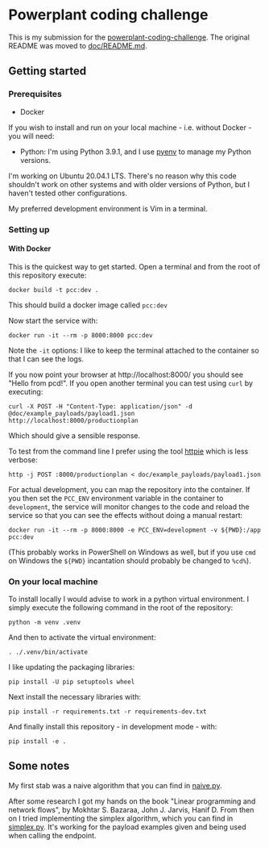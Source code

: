 # Powerplant coding challenge

This is my submission for the [powerplant-coding-challenge](https://github.com/gem-spaas/powerplant-coding-challenge).
The original README was moved to [doc/README.md](doc/README.md).

## Getting started

### Prerequisites

* Docker

If you wish to install and run on your local machine - i.e. without Docker - you will need:

* Python: I'm using Python 3.9.1, and I use [pyenv](https://github.com/pyenv/pyenv) to manage my Python versions.

I'm working on Ubuntu 20.04.1 LTS. There's no reason why this code shouldn't work on other systems and with older
versions of Python, but I haven't tested other configurations.

My preferred development environment is Vim in a terminal.


### Setting up

#### With Docker

This is the quickest way to get started. Open a terminal and from the root of this repository execute:

```
docker build -t pcc:dev .
```

This should build a docker image called `pcc:dev`

Now start the service with:

```
docker run -it --rm -p 8000:8000 pcc:dev
```

Note the `-it` options: I like to keep the terminal attached to the container so that I can see the logs.

If you now point your browser at http://localhost:8000/ you should see "Hello from pcd!".
If you open another terminal you can test using `curl` by executing:

```
curl -X POST -H "Content-Type: application/json" -d @doc/example_payloads/payload1.json http://localhost:8000/productionplan
```

Which should give a sensible response.

To test from the command line I prefer using the tool [httpie](https://httpie.io/) which is less verbose:

```
http -j POST :8000/productionplan < doc/example_payloads/payload1.json
```

For actual development, you can map the repository into the container. If you then set the `PCC_ENV` environment
variable in the container to `development`, the service will monitor changes to the code and reload the service so that
you can see the effects without doing a manual restart:

```
docker run -it --rm -p 8000:8000 -e PCC_ENV=development -v ${PWD}:/app pcc:dev
```

(This probably works in PowerShell on Windows as well, but if you use `cmd` on Windows the `${PWD}` incantation should
probably be changed to `%cd%`).


### On your local machine

To install locally I would advise to work in a python virtual environment. I simply execute the following command in the
root of the repository:

```
python -m venv .venv
```

And then to activate the virtual environment:

```
. ./.venv/bin/activate
```

I like updating the packaging libraries:

```
pip install -U pip setuptools wheel
```

Next install the necessary libraries with:

```
pip install -r requirements.txt -r requirements-dev.txt
```

And finally install this repository - in development mode - with:

```
pip install -e .
```

## Some notes

My first stab was a naive algorithm that you can find in [naive.py](src/pcc/naive.py).

After some research I got my hands on the book "Linear programming and network flows", by Mokhtar S. Bazaraa, John J.
Jarvis, Hanif D. 
From then on I tried implementing the simplex algorithm, which you can find in [simplex.py](src/pcc/simplex.py). It's
working for the payload examples given and being used when calling the endpoint.
